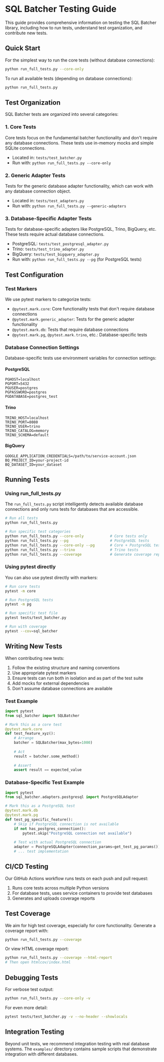 # SQL Batcher Testing Guide

This guide provides comprehensive information on testing the SQL Batcher library, including how to run tests, understand test organization, and contribute new tests.

## Quick Start

For the simplest way to run the core tests (without database connections):

```bash
python run_full_tests.py --core-only
```

To run all available tests (depending on database connections):

```bash
python run_full_tests.py
```

## Test Organization

SQL Batcher tests are organized into several categories:

### 1. Core Tests

Core tests focus on the fundamental batcher functionality and don't require any database connections. These tests use in-memory mocks and simple SQLite connections.

- Located in: `tests/test_batcher.py`
- Run with: `python run_full_tests.py --core-only`

### 2. Generic Adapter Tests

Tests for the generic database adapter functionality, which can work with any database connection object.

- Located in: `tests/test_adapters.py`
- Run with: `python run_full_tests.py --generic-adapters`

### 3. Database-Specific Adapter Tests

Tests for database-specific adapters like PostgreSQL, Trino, BigQuery, etc. These tests require actual database connections.

- PostgreSQL: `tests/test_postgresql_adapter.py`
- Trino: `tests/test_trino_adapter.py`
- BigQuery: `tests/test_bigquery_adapter.py`
- Run with: `python run_full_tests.py --pg` (for PostgreSQL tests)

## Test Configuration

### Test Markers

We use pytest markers to categorize tests:

- `@pytest.mark.core`: Core functionality tests that don't require database connections
- `@pytest.mark.generic_adapter`: Tests for the generic adapter functionality
- `@pytest.mark.db`: Tests that require database connections
- `@pytest.mark.pg`, `@pytest.mark.trino`, etc.: Database-specific tests

### Database Connection Settings

Database-specific tests use environment variables for connection settings:

#### PostgreSQL

```
PGHOST=localhost
PGPORT=5432
PGUSER=postgres
PGPASSWORD=postgres
PGDATABASE=postgres_test
```

#### Trino

```
TRINO_HOST=localhost
TRINO_PORT=8080
TRINO_USER=trino
TRINO_CATALOG=memory
TRINO_SCHEMA=default
```

#### BigQuery

```
GOOGLE_APPLICATION_CREDENTIALS=/path/to/service-account.json
BQ_PROJECT_ID=your-project-id
BQ_DATASET_ID=your_dataset
```

## Running Tests

### Using run_full_tests.py

The `run_full_tests.py` script intelligently detects available database connections and only runs tests for databases that are accessible.

```bash
# Run all tests
python run_full_tests.py

# Run specific test categories
python run_full_tests.py --core-only            # Core tests only
python run_full_tests.py --pg                   # PostgreSQL tests
python run_full_tests.py --core-only --pg       # Core + PostgreSQL tests
python run_full_tests.py --trino                # Trino tests
python run_full_tests.py --coverage             # Generate coverage report
```

### Using pytest directly

You can also use pytest directly with markers:

```bash
# Run core tests
pytest -m core

# Run PostgreSQL tests
pytest -m pg

# Run specific test file
pytest tests/test_batcher.py

# Run with coverage
pytest --cov=sql_batcher
```

## Writing New Tests

When contributing new tests:

1. Follow the existing structure and naming conventions
2. Use appropriate pytest markers
3. Ensure tests can run both in isolation and as part of the test suite
4. Add mocks for external dependencies
5. Don't assume database connections are available

### Test Example

```python
import pytest
from sql_batcher import SQLBatcher

# Mark this as a core test
@pytest.mark.core
def test_feature_xyz():
    # Arrange
    batcher = SQLBatcher(max_bytes=1000)
    
    # Act
    result = batcher.some_method()
    
    # Assert
    assert result == expected_value
```

### Database-Specific Test Example

```python
import pytest
from sql_batcher.adapters.postgresql import PostgreSQLAdapter

# Mark this as a PostgreSQL test
@pytest.mark.db
@pytest.mark.pg
def test_pg_specific_feature():
    # Skip if PostgreSQL connection is not available
    if not has_postgres_connection():
        pytest.skip("PostgreSQL connection not available")
    
    # Test with actual PostgreSQL connection
    adapter = PostgreSQLAdapter(connection_params=get_test_pg_params())
    # ... test implementation
```

## CI/CD Testing

Our GitHub Actions workflow runs tests on each push and pull request:

1. Runs core tests across multiple Python versions
2. For database tests, uses service containers to provide test databases
3. Generates and uploads coverage reports

## Test Coverage

We aim for high test coverage, especially for core functionality. Generate a coverage report with:

```bash
python run_full_tests.py --coverage
```

Or view HTML coverage report:

```bash
python run_full_tests.py --coverage --html-report
# Then open htmlcov/index.html
```

## Debugging Tests

For verbose test output:

```bash
python run_full_tests.py --core-only -v
```

For even more detail:

```bash
pytest tests/test_batcher.py -v --no-header --showlocals
```

## Integration Testing

Beyond unit tests, we recommend integration testing with real database systems. The `examples/` directory contains sample scripts that demonstrate integration with different databases.